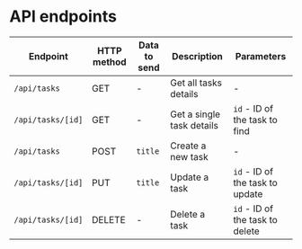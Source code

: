# API endpoints

| Endpoint | HTTP method | Data to send | Description | Parameters |
|--|--|--|--|--|
| `/api/tasks` | GET | - | Get all tasks details | - |
| `/api/tasks/[id]` | GET | - | Get a single task details | `id` - ID of the task to find |
| `/api/tasks` | POST | `title` | Create a new task | - |
| `/api/tasks/[id]` | PUT | `title` | Update a task | `id` - ID of the task to update |
| `/api/tasks/[id]` | DELETE | - | Delete a task | `id` - ID of the task to delete |
